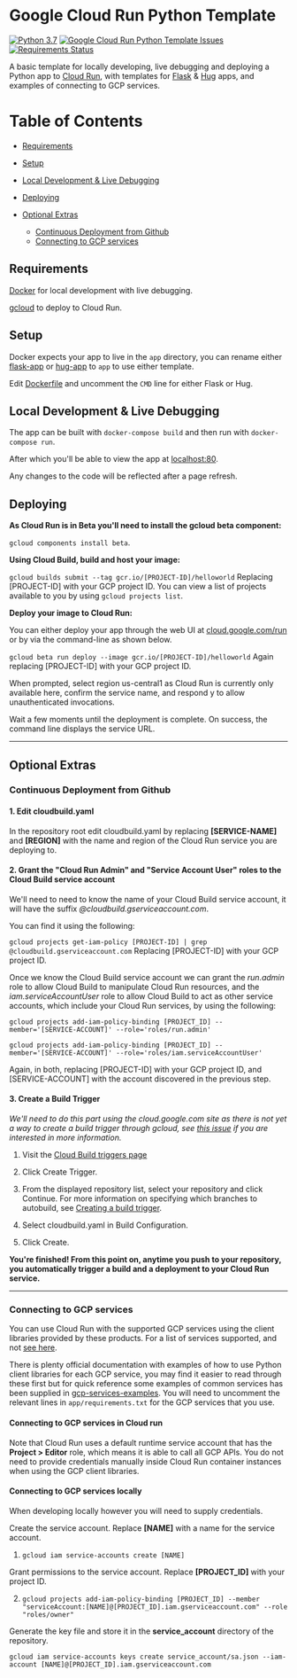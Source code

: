 # Google Cloud Run Python Template
[![Python 3.7](https://img.shields.io/badge/python-3.7-blue.svg)](https://www.python.org/downloads/release/python-370/) [![Google Cloud Run Python Template Issues](https://img.shields.io/github/issues/LUSHDigital/Google-Cloud-Run-Python-Template.svg)](https://github.com/LUSHDigital/Google-Cloud-Run-Python-Template/issues) [![Requirements Status](https://requires.io/github/LUSHDigital/Google-Cloud-Run-Python-Template/requirements.svg?branch=master)](https://requires.io/github/LUSHDigital/Google-Cloud-Run-Python-Template/requirements/?branch=master)

A basic template for locally developing, live debugging and deploying a Python app to [Cloud Run](https://cloud.google.com/run/), with templates for [Flask](http://flask.pocoo.org/) & [Hug](https://www.hug.rest/) apps, and examples of connecting to GCP services.

Table of Contents
=================

   * [Requirements](#requirements)
   * [Setup](#setup)
   * [Local Development &amp; Live Debugging](#local-development--live-debugging)
   * [Deploying](#deploying)

   * [Optional Extras](#optional-extras)
       * [Continuous Deployment from Github](#continuous-deployment-from-github)
       * [Connecting to GCP services](#connecting-to-gcp-services)


## Requirements

[Docker](https://docs.docker.com/install/) for local development with live debugging.

[gcloud](https://cloud.google.com/sdk/install) to deploy to Cloud Run.

## Setup

Docker expects your app to live in the `app` directory, you can rename either [flask-app](flask-app) or [hug-app](hug-app) to `app` to use either template.

Edit [Dockerfile](Dockerfile) and uncomment the `CMD` line for either Flask or Hug.

## Local Development & Live Debugging

The app can be built with `docker-compose build` and then run with `docker-compose run`.

After which you'll be able to view the app at [localhost:80](http://localhost:80/).

Any changes to the code will be reflected after a page refresh.

## Deploying

**As Cloud Run is in Beta you'll need to install the gcloud beta component:**

`gcloud components install beta`.

**Using Cloud Build, build and host your image:**

`gcloud builds submit --tag gcr.io/[PROJECT-ID]/helloworld`
Replacing [PROJECT-ID] with your GCP project ID. You can view a list of projects available to you by using `gcloud projects list`.

**Deploy your image to Cloud Run:**

You can either deploy your app through the web UI at [cloud.google.com/run](https://cloud.google.com/run) or by via the command-line as shown below.

`gcloud beta run deploy --image gcr.io/[PROJECT-ID]/helloworld`
Again replacing [PROJECT-ID] with your GCP project ID.

When prompted, select region us-central1 as Cloud Run is currently only available here, confirm the service name, and respond y to allow unauthenticated invocations.

Wait a few moments until the deployment is complete. On success, the command line displays the service URL.

---

## Optional Extras

### Continuous Deployment from Github

#### 1. Edit cloudbuild.yaml

In the repository root edit cloudbuild.yaml by replacing **[SERVICE-NAME]** and **[REGION]** with the name and region of the Cloud Run service you are deploying to.

#### 2. Grant the "Cloud Run Admin" and "Service Account User" roles to the Cloud Build service account

We'll need to need to know the name of your Cloud Build service account, it will have the suffix *@cloudbuild.gserviceaccount.com*.

You can find it using the following:

`gcloud projects get-iam-policy [PROJECT-ID] | grep @cloudbuild.gserviceaccount.com`
Replacing [PROJECT-ID] with your GCP project ID.

Once we know the Cloud Build service account we can grant the *run.admin* role to allow Cloud Build to manipulate Cloud Run resources, and the *iam.serviceAccountUser* role to allow Cloud Build to act as other service accounts, which include your Cloud Run services, by using the following:

 `gcloud projects add-iam-policy-binding [PROJECT_ID] --member='[SERVICE-ACCOUNT]' --role='roles/run.admin'`

 `gcloud projects add-iam-policy-binding [PROJECT_ID] --member='[SERVICE-ACCOUNT]' --role='roles/iam.serviceAccountUser'`

Again, in both, replacing [PROJECT-ID] with your GCP project ID, and [SERVICE-ACCOUNT] with the account discovered in the previous step.

#### 3. Create a Build Trigger

*We'll need to do this part using the cloud.google.com site as there is not yet a way to create a build trigger through gcloud, see [this issue](https://github.com/GoogleCloudPlatform/cloud-builders/issues/99) if you are interested in more information.*

1. Visit the [Cloud Build triggers page](https://console.cloud.google.com/cloud-build/triggers)

2. Click Create Trigger.

3. From the displayed repository list, select your repository and click Continue. For more information on specifying which branches to autobuild, see [Creating a build trigger](https://cloud.google.com/cloud-build/docs/running-builds/automate-builds#creating_a_build_triggerr).

4. Select cloudbuild.yaml in Build Configuration.

5. Click Create.

**You're finished! From this point on, anytime you push to your repository, you automatically trigger a build and a deployment to your Cloud Run service.**

---

### Connecting to GCP services

You can use Cloud Run with the supported GCP services using the client libraries provided by these products. For a list of services supported, and not [see here](https://cloud.google.com/run/docs/using-gcp-services#services_and_tools_recommended_for_use).

There is plenty official documentation with examples of how to use Python client libraries for each GCP service, you may find it easier to read through these first but for quick reference some examples of common services has been supplied in [gcp-services-examples](gcp-services-examples). You will need to uncomment the relevant lines in `app/requirements.txt` for the GCP services that you use.

#### Connecting to GCP services in Cloud run

Note that Cloud Run uses a default runtime service account that has the **Project > Editor** role, which means it is able to call all GCP APIs. You do not need to provide credentials manually inside Cloud Run container instances when using the GCP client libraries.

#### Connecting to GCP services locally

When developing locally however you will need to supply credentials.

Create the service account. Replace **[NAME]** with a name for the service account.

1. `gcloud iam service-accounts create [NAME]`

Grant permissions to the service account. Replace **[PROJECT_ID]** with your project ID.

2. `gcloud projects add-iam-policy-binding [PROJECT_ID] --member "serviceAccount:[NAME]@[PROJECT_ID].iam.gserviceaccount.com" --role "roles/owner"`

Generate the key file and store it in the **service_account** directory of the repository.

`gcloud iam service-accounts keys create service_account/sa.json --iam-account [NAME]@[PROJECT_ID].iam.gserviceaccount.com`
